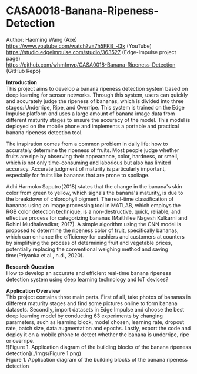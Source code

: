 # CASA0018-Banana-Ripeness-Detection
Author: Haoming Wang (Axe)  
https://www.youtube.com/watch?v=7h5FKB_-l3k (YouTube)  
https://studio.edgeimpulse.com/studio/363527 (Edge-Impulse project page)  
https://github.com/whmfmvp/CASA0018-Banana-Ripeness-Detection (GitHub Repo)  

**Introduction**  
This project aims to develop a banana ripeness detection system based on deep learning for sensor networks. Through this system, users can quickly and accurately judge the ripeness of bananas, which is divided into three stages: Underripe, Ripe, and Overripe. This system is trained on the Edge Impulse platform and uses a large amount of banana image data from different maturity stages to ensure the accuracy of the model. This model is deployed on the mobile phone and implements a portable and practical banana ripeness detection tool.  

The inspiration comes from a common problem in daily life: how to accurately determine the ripeness of fruits. Most people judge whether fruits are ripe by observing their appearance, color, hardness, or smell, which is not only time-consuming and laborious but also has limited accuracy. Accurate judgment of maturity is particularly important, especially for fruits like bananas that are prone to spoilage.  

Adhi Harmoko Saputro(2018) states that the change in the banana's skin color from green to yellow, which signals the banana's maturity, is due to the breakdown of chlorophyll pigment. The real-time classification of bananas using an image processing tool in MATLAB, which employs the RGB color detection technique, is a non-destructive, quick, reliable, and effective process for categorizing bananas (Maithilee Nagesh Kulkarni and Rohini Mudhalwadkar, 2017). A simple algorithm using the CNN model is proposed to determine the ripeness color of fruit, specifically bananas, which can enhance the efficiency for cashiers and customers at counters by simplifying the process of determining fruit and vegetable prices, potentially replacing the conventional weighing method and saving time(Priyanka et al., n.d., 2020).  

**Research Question**  
How to develop an accurate and efficient real-time banana ripeness detection system using deep learning technology and IoT devices?  

**Application Overview**  
This project contains three main parts. First of all, take photos of bananas in different maturity stages and find some pictures online to form banana datasets. Secondly, import datasets in Edge Impulse and choose the best deep learning model by conducting 63 experiments by changing parameters, such as learning block, model chosen, learning rate, dropout rate, batch size, data augmentation and epochs. Lastly, export the code and deploy it on a mobile phone to detect whether the banana is underripe, ripe or overripe.  
![Figure 1. Application diagram of the building blocks of the banana ripeness detection](./imgs/Figure 1.png)  
Figure 1. Application diagram of the building blocks of the banana ripeness detection  

